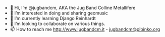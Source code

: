 - 👋 Hi, I’m @jugbandcm, AKA the Jug Band Colline Metallifere
- 👀 I’m interested in doing and sharing geomusic
- 🌱 I’m currently learning Django Reinhardt
- 💞️ I’m looking to collaborate on various things.
- 📫 How to reach me http://www.jugbandcm.it - jugbandcm@pibinko.org

<!---
jugbandcm/jugbandcm is a ✨ special ✨ repository because its `README.md` (this file) appears on your GitHub profile.
You can click the Preview link to take a look at your changes.
--->
